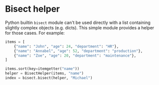 # Bisect helper

Python builtin `bisect` module can't be used directly with a list containing
slightly complex objects (e.g. dicts). This simple module provides a helper for
those cases. For example:
```python
items = [
    {"name": "John", "age": 24, "department": "HR"},
    {"name": "Annabel", "age": 52, "department": "production"},
    {"name": "Zoe", "age": 20, "department": "maintenance"},
]

items.sort(key=itemgetter("name"))
helper = BisectHelper(items, "name")
index = bisect.bisect(helper, "Michael")
```
